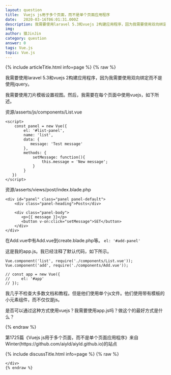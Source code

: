 ```yaml
---
layout: question
title:  Vuejs js用于多个页面，而不是单个页面应用程序
date:   2020-03-16T06:01:31.000Z
description: 我需要使用laravel 5.3和vuejs 2构建应用程序，因为我需要使用双向绑定而不是使用jquery。 我需要使用刀片模板设置视图。然后，我需要...
img: 
author: 猿JinJin
category: question
answer: 0
tags: Vue.js
topic: Vue.js
---
```

<div class="article-root">
  <div class="article">
    {% include articleTitle.html info=page %}
    {% raw %}
    <div class="article-content"><p><font style="vertical-align: inherit;"><font style="vertical-align: inherit;">我需要使用laravel 5.3和vuejs 2构建应用程序，因为我需要使用双向绑定而不是使用jquery。 </font></font></p>

<p><font style="vertical-align: inherit;"><font style="vertical-align: inherit;">我需要使用刀片模板设置视图。</font><font style="vertical-align: inherit;">然后，我需要在每个页面中使用vuejs，如下所述。</font></font></p>

<p><font style="vertical-align: inherit;"><font style="vertical-align: inherit;">资源/asserts/js/components/List.vue</font></font></p>

<pre><code>&lt;script&gt;<font></font>
    const panel = new Vue({<font></font>
        el: '#list-panel',<font></font>
        name: 'list',<font></font>
        data: {               <font></font>
           message: 'Test message'<font></font>
        },<font></font>
        methods: {<font></font>
            setMessage: function(){<font></font>
                this.message = 'New message';<font></font>
            }<font></font>
        }<font></font>
   })<font></font>
&lt;/script&gt;<font></font>
</code></pre>

<p><font style="vertical-align: inherit;"><font style="vertical-align: inherit;">资源/asserts/views/post/index.blade.php</font></font></p>

<pre><code>&lt;div id="panel" class="panel panel-default"&gt;<font></font>
    &lt;div class="panel-heading"&gt;Posts&lt;/div&gt;<font></font>
<font></font>
    &lt;div class="panel-body"&gt;<font></font>
       &lt;p&gt;{{ message }}&lt;/p&gt;<font></font>
       &lt;button v-on:click="setMessage"&gt;SET&lt;/button&gt;<font></font>
    &lt;/div&gt;<font></font>
&lt;/div&gt;<font></font>
</code></pre>

<p><font style="vertical-align: inherit;"><font style="vertical-align: inherit;">在Add.vue中有Add.vue到create.blade.php等。 </font></font><code>el: '#add-panel'</code></p>

<p><font style="vertical-align: inherit;"><font style="vertical-align: inherit;">这是我的app.js。</font><font style="vertical-align: inherit;">我已经注释了默认代码，如下所示。</font></font></p>

<pre><code>Vue.component('list', require('./components/List.vue'));<font></font>
Vue.component('add', require('./components/Add.vue'));<font></font>
<font></font>
// const app = new Vue({<font></font>
//     el: '#app'<font></font>
// });<font></font>
</code></pre>

<p><font style="vertical-align: inherit;"><font style="vertical-align: inherit;">我几乎不检查大多数文档和教程。</font><font style="vertical-align: inherit;">但是他们使用单个js文件。</font><font style="vertical-align: inherit;">他们使用带有模板的小元素组件，而不仅仅是js。</font></font></p>

<p><font style="vertical-align: inherit;"><font style="vertical-align: inherit;">是否可以通过这种方式使用vuejs？</font><font style="vertical-align: inherit;">我需要使用app.js吗？</font><font style="vertical-align: inherit;">做这个的最好方式是什么？</font></font></p></div>
    {% endraw %}
  </div>
  <p class="winter_mark">第1725篇《Vuejs js用于多个页面，而不是单个页面应用程序》来自Winter(https://github.com/aiyld/aiyld.github.io)的站点</p>
  <div class="discuss-wrapper">
    {% include discussTitle.html info=page %}
    {% raw %}
    <div class="discuss-list">
    
    </div>
    {% endraw %}
  </div>
<div>
